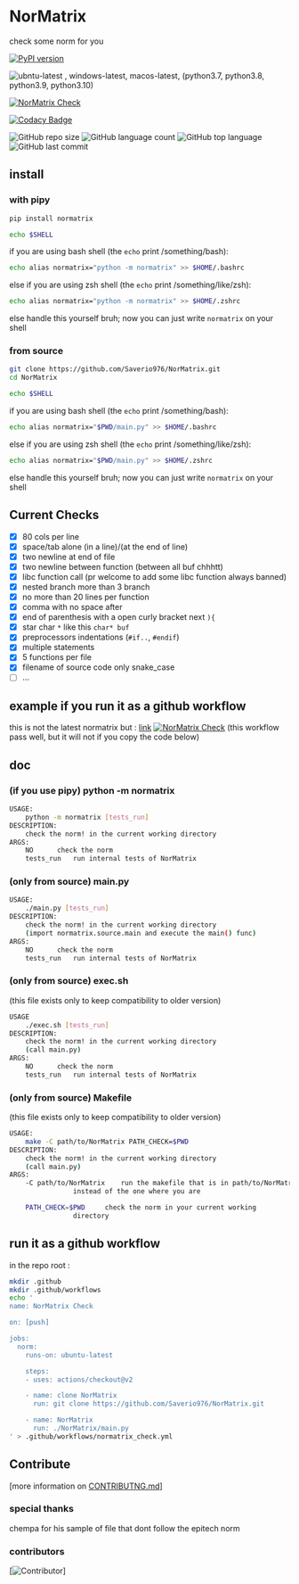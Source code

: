 # NorMatrix
check some norm for you

[![PyPI version](https://badge.fury.io/py/hyperas.svg)](https://badge.fury.io/py/normatrix)

![ubntu-latest , windows-latest, macos-latest, (python3.7, python3.8, python3.9, python3.10)](https://github.com/Saverio976/NorMatrix/actions/workflows/hallo_doctor.yml/badge.svg?event=push)

[![NorMatrix Check](https://github.com/Saverio976/NorMatrix/actions/workflows/normatrix_check.yml/badge.svg)](https://github.com/Saverio976/NorMatrix/actions/workflows/normatrix_check.yml)

[![Codacy Badge](https://app.codacy.com/project/badge/Grade/2ca7ba5d6a9e4619bd0cab7ae82ae7e1)](https://www.codacy.com/gh/Saverio976/NorMatrix/dashboard?utm_source=github.com&amp;utm_medium=referral&amp;utm_content=Saverio976/NorMatrix&amp;utm_campaign=Badge_Grade)

![GitHub repo size](https://img.shields.io/github/repo-size/Saverio976/NorMatrix?style=plastic)
![GitHub language count](https://img.shields.io/github/languages/count/Saverio976/NorMatrix?style=plastic)
![GitHub top language](https://img.shields.io/github/languages/top/Saverio976/NorMatrix?style=plastic)
![GitHub last commit](https://img.shields.io/github/last-commit/Saverio976/NorMatrix?color=red&style=plastic)

## install
### with pipy
```bash
pip install normatrix
```
```bash
echo $SHELL
```
if you are using bash shell (the `echo` print /something/bash):
```bash
echo alias normatrix="python -m normatrix" >> $HOME/.bashrc
```
else if you are using zsh shell (the `echo` print /something/like/zsh):
```bash
echo alias normatrix="python -m normatrix" >> $HOME/.zshrc
```
else handle this yourself bruh;
now you can just write `normatrix` on your shell

### from source
```bash
git clone https://github.com/Saverio976/NorMatrix.git
cd NorMatrix
```
```bash
echo $SHELL
```
if you are using bash shell (the `echo` print /something/bash):
```bash
echo alias normatrix="$PWD/main.py" >> $HOME/.bashrc
```
else if you are using zsh shell (the `echo` print /something/like/zsh):
```bash
echo alias normatrix="$PWD/main.py" >> $HOME/.zshrc
```
else handle this yourself bruh;
now you can just write `normatrix` on your shell

## Current Checks

-   [x] 80 cols per line
-   [x] space/tab alone (in a line)/(at the end of line)
-   [x] two newline at end of file
-   [x] two newline between function (between all buf chhhtt)
-   [x] libc function call (pr welcome to add some libc function always banned)
-   [x] nested branch more than 3 branch
-   [x] no more than 20 lines per function
-   [x] comma with no space after
-   [x] end of parenthesis with a open curly bracket next `){`
-   [x] star char `*` like this `char* buf`
-   [x] preprocessors indentations (`#if..`, `#endif`)
-   [x] multiple statements
-   [x] 5 functions per file
-   [x] filename of source code only snake\_case
-   [ ] ...

## example if you run it as a github workflow
this is not the latest normatrix but :
[link](https://github.com/Saverio976/NorMatrix/runs/4743596186?check_suite_focus=true)
[![NorMatrix Check](https://github.com/Saverio976/NorMatrix/actions/workflows/normatrix_check.yml/badge.svg)](https://github.com/Saverio976/NorMatrix/actions/workflows/normatrix_check.yml)
(this workflow pass well, but it will not if you copy the code below)

## doc
### (if you use pipy) python -m normatrix
```bash
USAGE:
	python -m normatrix [tests_run]
DESCRIPTION:
	check the norm! in the current working directory
ARGS:
	NO		check the norm
	tests_run	run internal tests of NorMatrix
```
### (only from source) main.py
```bash
USAGE:
	./main.py [tests_run]
DESCRIPTION:
	check the norm! in the current working directory
	(import normatrix.source.main and execute the main() func)
ARGS:
	NO		check the norm
	tests_run	run internal tests of NorMatrix
```
### (only from source) exec.sh
(this file exists only to keep compatibility to older version)
```bash
USAGE
	./exec.sh [tests_run]
DESCRIPTION:
	check the norm! in the current working directory
	(call main.py)
ARGS:
	NO		check the norm
	tests_run	run internal tests of NorMatrix
```
### (only from source) Makefile
(this file exists only to keep compatibility to older version)
```bash
USAGE:
	make -C path/to/NorMatrix PATH_CHECK=$PWD
DESCRIPTION:
	check the norm! in the current working directory
	(call main.py)
ARGS:
	-C path/to/NorMatrix 	run the makefile that is in path/to/NorMatrix
				instead of the one where you are

	PATH_CHECK=$PWD		check the norm in your current working
				directory
```

## run it as a github workflow
in the repo root :
```bash
mkdir .github
mkdir .github/workflows
echo '
name: NorMatrix Check

on: [push]

jobs:
  norm:
    runs-on: ubuntu-latest

    steps:
    - uses: actions/checkout@v2

    - name: clone NorMatrix
      run: git clone https://github.com/Saverio976/NorMatrix.git

    - name: NorMatrix
      run: ./NorMatrix/main.py
' > .github/workflows/normatrix_check.yml
```

## Contribute
[more information on [CONTRIBUTNG.md](https://github.com/Saverio976/NorMatrix/blob/python-rewrite/CONTRIBUTING.md)]

### special thanks
chempa for his sample of file that dont follow the epitech norm

### contributors
[![Contributor](https://badges.pufler.dev/contributors/Saverio976/NorMatrix?size=50&padding=5&bots=true)]

